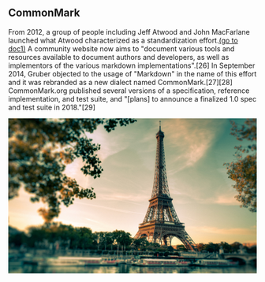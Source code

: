 ## CommonMark

From 2012, a group of people including Jeff Atwood and John MacFarlane launched what Atwood characterized as a standardization effort.[(go to doc1)](/doc1.md) A community website now aims to "document various tools and resources available to document authors and developers, as well as implementors of the various markdown implementations".[26] In September 2014, Gruber objected to the usage of "Markdown" in the name of this effort and it was rebranded as a new dialect named CommonMark.[27][28] CommonMark.org published several versions of a specification, reference implementation, and test suite, and "[plans] to announce a finalized 1.0 spec and test suite in 2018."[29]

![test image](1.jpg)

